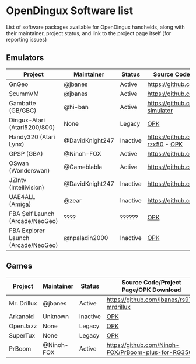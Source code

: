 # OpenDingux Software list
List of software packages available for OpenDingux handhelds, along with their maintainer, project status, and link to the project page itself (for reporting issues)

## Emulators

Project | Maintainer | Status | Source Code/Project Page/OPK Download 
------- | ---------- | ---- | -----------
GnGeo   | @jbanes | Active | https://github.com/jbanes/gngeo
ScummVM | @jbanes | Active | https://github.com/jbanes/scummvm
Gambatte (GB/GBC)| @hi-ban | Active | https://github.com/bardeci/dot-matrix-simulator
Dingux-Atari (Atari5200/800) | None | Legacy | [OPK](https://github.com/retrogamehandheld/OpenDingux/blob/master/EmulatorOPKs/dingux-atari.opk)
Handy320 (Atari Lynx) | @DavidKnight247 | Inactive | https://github.com/DavidKnight247/handy320-rzx50 - [OPK](https://github.com/retrogamehandheld/OpenDingux/blob/master/EmulatorOPKs/handy.opk)
GPSP (GBA) | @Ninoh-FOX | Active | https://github.com/Ninoh-FOX/gpsp-rg350
OSwan (Wonderswan) | @Gameblabla | Active | https://github.com/gameblabla/oswan
JZIntv (Intellivision)    | @DavidKnight247| Inactive | https://github.com/DavidKnight247/jzIntv
UAE4ALL (Amiga) | @zear | Inactive | https://github.com/zear/uae4all
FBA Self Launch (Arcade/NeoGeo) | ???? | ?????? | [OPK](https://github.com/retrogamehandheld/OpenDingux/blob/master/EmulatorOPKs/fba-rg350-rotation_180-190930.opk)
FBA Explorer Launch (Arcade/NeoGeo) | @npaladin2000 | Inactive | [OPK](https://github.com/retrogamehandheld/OpenDingux/blob/master/EmulatorOPKs/fba_rotation_explorer.opk)

## Games
Project | Maintainer | Status | Source Code/Project Page/OPK Download 
------- | ---------- | ---- | -----------
Mr. Drillux | @jbanes | Active | https://github.com/jbanes/rs97-mrdrillux
Arkanoid | Unknown | Inactive | [OPK](https://github.com/retrogamehandheld/OpenDingux/blob/master/GameOPKs/Arkanoid.opk)
OpenJazz | None | Legacy | [OPK](https://github.com/retrogamehandheld/OpenDingux/blob/master/GameOPKs/openjazz.opk)
SuperTux | None | Legacy | [OPK](https://github.com/retrogamehandheld/OpenDingux/blob/master/GameOPKs/supertux.opk)
PrBoom | @Ninoh-FOX | Active | https://github.com/Ninoh-FOX/PrBoom-plus-for-RG350
